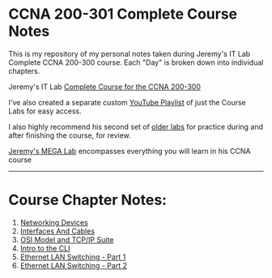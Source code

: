 # CCNA 200-301 Complete Course Notes

This is my repository of my personal notes taken during Jeremy's IT Lab Complete CCNA 200-300 course.
Each "Day" is broken down into individual chapters.

Jeremy's IT Lab [Complete Course for the CCNA 200-300](https://www.youtube.com/watch?v=H8W9oMNSuwo&list=PLxbwE86jKRgMpuZuLBivzlM8s2Dk5lXBQ) 

I've also created a separate custom [YouTube Playlist](https://www.youtube.com/watch?v=a1Im6GYaSno&list=PLeKkafR2n05H0FZNgcz2z56pMPooaskFr) of just the Course Labs for easy access.

I also highly recommend his second set of [older labs](https://www.youtube.com/watch?v=XgcGcrLKu1A&list=PLxbwE86jKRgMQ4HTuaJ7yQgA2BoNwY9ct) for practice during and after finishing the course, for review.

[Jeremy's MEGA Lab](https://www.youtube.com/watch?v=2p7-MluKAgE&list=PLeKkafR2n05G-C6sd19ZMKq7et__aDR1S) encompasses everything you will learn in his CCNA course

---

# Course Chapter Notes:

1. [Networking Devices](https://github.com/psaumur/CCNA/blob/main/network_devices.md)
2. [Interfaces And Cables](https://github.com/psaumur/CCNA/blob/main/interfaces_and_cables.md) 
3. [OSI Model and TCP/IP Suite](https://github.com/psaumur/CCNA/blob/main/osi_model_tcpsuite.md)
4. [Intro to the CLI](https://github.com/psaumur/CCNA/blob/main/intro_to_cli.md)
5. [Ethernet LAN Switching - Part 1](https://github.com/psaumur/CCNA/blob/main/ethernet_lan_switching_part1.md)
6. [Ethernet LAN Switching - Part 2](https://github.com/psaumur/CCNA/blob/main/ethernet_lan_switching_part2.md)
